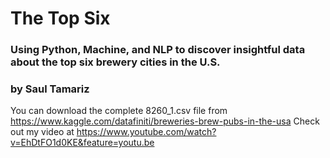 # The Top Six
### Using Python, Machine, and NLP to discover insightful data about the top six brewery cities in the U.S. 

### by Saul Tamariz

You can download the complete 8260_1.csv file from https://www.kaggle.com/datafiniti/breweries-brew-pubs-in-the-usa
Check out my video at https://www.youtube.com/watch?v=EhDtFO1d0KE&feature=youtu.be


